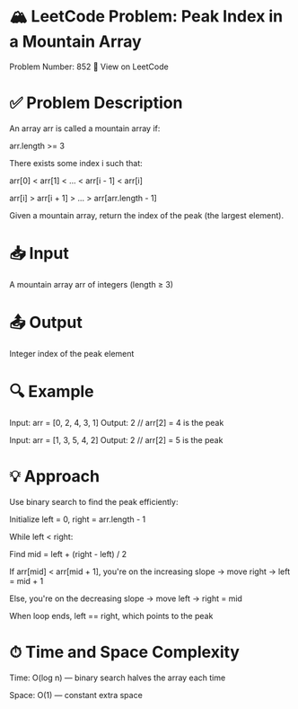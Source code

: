 # 🏔️ LeetCode Problem: Peak Index in a Mountain Array
Problem Number: 852
🔗 View on LeetCode

# ✅ Problem Description
An array arr is called a mountain array if:

arr.length >= 3

There exists some index i such that:

arr[0] < arr[1] < ... < arr[i - 1] < arr[i]

arr[i] > arr[i + 1] > ... > arr[arr.length - 1]

Given a mountain array, return the index of the peak (the largest element).

# 📥 Input
A mountain array arr of integers (length ≥ 3)

# 📤 Output
Integer index of the peak element

# 🔍 Example
Input: arr = [0, 2, 4, 3, 1]
Output: 2  // arr[2] = 4 is the peak

Input: arr = [1, 3, 5, 4, 2]
Output: 2  // arr[2] = 5 is the peak

# 💡 Approach
Use binary search to find the peak efficiently:

Initialize left = 0, right = arr.length - 1

While left < right:

Find mid = left + (right - left) / 2

If arr[mid] < arr[mid + 1], you're on the increasing slope → move right → left = mid + 1

Else, you're on the decreasing slope → move left → right = mid

When loop ends, left == right, which points to the peak

# ⏱ Time and Space Complexity
Time: O(log n) — binary search halves the array each time

Space: O(1) — constant extra space